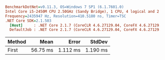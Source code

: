 ``` ini

BenchmarkDotNet=v0.11.3, OS=Windows 7 SP1 (6.1.7601.0)
Intel Core i5-2450M CPU 2.50GHz (Sandy Bridge), 1 CPU, 4 logical and 2 physical cores
Frequency=2435947 Hz, Resolution=410.5180 ns, Timer=TSC
.NET Core SDK=2.1.503
  [Host]     : .NET Core 2.1.7 (CoreCLR 4.6.27129.04, CoreFX 4.6.27129.04), 64bit RyuJIT  [AttachedDebugger]
  DefaultJob : .NET Core 2.1.7 (CoreCLR 4.6.27129.04, CoreFX 4.6.27129.04), 64bit RyuJIT


```
| Method |     Mean |    Error |   StdDev |
|------- |---------:|---------:|---------:|
|  First | 56.75 ms | 1.112 ms | 1.190 ms |
